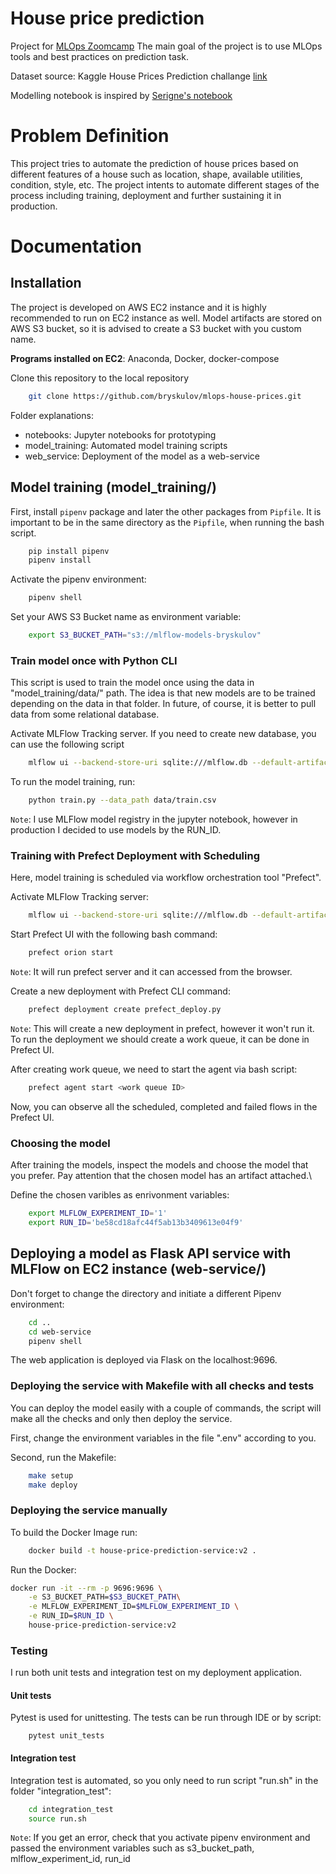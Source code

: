 # House price prediction

Project for [MLOps Zoomcamp](https://github.com/DataTalksClub/mlops-zoomcamp)
The main goal of the project is to use MLOps tools and best practices on prediction task.

Dataset source: Kaggle House Prices Prediction challange [link](https://www.kaggle.com/competitions/house-prices-advanced-regression-techniques/rules)

Modelling notebook is inspired by [Serigne's notebook](https://www.kaggle.com/code/serigne/stacked-regressions-top-4-on-leaderboard)

# Problem Definition

This project tries to automate the prediction of house prices based on different features of a house such as location, shape, available utilities, condition, style, etc. The project intents to automate different stages of the process including training, deployment and further sustaining it in production.


# Documentation

## Installation

The project is developed on AWS EC2 instance and it is highly recommended to run on EC2 instance as well.
Model artifacts are stored on AWS S3 bucket, so it is advised to create a S3 bucket with you custom name.

**Programs installed on EC2**: Anaconda, Docker, docker-compose

Clone this repository to the local repository

```bash
    git clone https://github.com/bryskulov/mlops-house-prices.git
```

Folder explanations:
- notebooks: Jupyter notebooks for prototyping
- model_training: Automated model training scripts
- web_service: Deployment of the model as a web-service

## Model training (model_training/)

First, install `pipenv` package and later the other packages from `Pipfile`.
It is important to be in the same directory as the `Pipfile`, when running the bash script.

```bash
    pip install pipenv
    pipenv install
```

Activate the pipenv environment:

```bash
    pipenv shell
```

Set your AWS S3 Bucket name as environment variable:
```bash
    export S3_BUCKET_PATH="s3://mlflow-models-bryskulov"
```

### Train model once with Python CLI

This script is used to train the model once using the data in "model_training/data/" path.
The idea is that new models are to be trained depending on the data in that folder.
In future, of course, it is better to pull data from some relational database.

Activate MLFlow Tracking server. If you need to create new database, you can use the following script

```bash
    mlflow ui --backend-store-uri sqlite:///mlflow.db --default-artifact-root=$S3_BUCKET_PATH
```

To run the model training, run:
```bash
    python train.py --data_path data/train.csv
```

```Note```: I use MLFlow model registry in the jupyter notebook, however in production I decided to use models by the RUN_ID.


### Training with Prefect Deployment with Scheduling

Here, model training is scheduled via workflow orchestration tool "Prefect".

Activate MLFlow Tracking server:
```bash
    mlflow ui --backend-store-uri sqlite:///mlflow.db --default-artifact-root=$S3_BUCKET_PATH
```

Start Prefect UI with the following bash command:
```bash
    prefect orion start
```
```Note```: It will run prefect server and it can accessed from the browser.


Create a new deployment with Prefect CLI command:
```bash
    prefect deployment create prefect_deploy.py
```

```Note```: This will create a new deployment in prefect, however it won't run it.
To run the deployment we should create a work queue, it can be done in Prefect UI.

After creating work queue, we need to start the agent via bash script:

```bash
    prefect agent start <work queue ID>
```

Now, you can observe all the scheduled, completed and failed flows in the Prefect UI.

### Choosing the model

After training the models, inspect the models and choose the model that you prefer.
Pay attention that the chosen model has an artifact attached.\

Define the chosen varibles as enrivonment variables:
```bash
    export MLFLOW_EXPERIMENT_ID='1'
    export RUN_ID='be58cd18afc44f5ab13b3409613e04f9'
```

## Deploying a model as Flask API service with MLFlow on EC2 instance (web-service/)

Don't forget to change the directory and initiate a different Pipenv environment:
```bash
    cd ..
    cd web-service
    pipenv shell
```

The web application is deployed via Flask on the localhost:9696.

### Deploying the service with Makefile with all checks and tests

You can deploy the model easily with a couple of commands, the script will make all the checks and only then deploy the service.

First, change the environment variables in the file ".env" according to you.

Second, run the Makefile:

```bash
    make setup
    make deploy
```

### Deploying the service manually

To build the Docker Image run:

```bash
    docker build -t house-price-prediction-service:v2 .
```

Run the Docker:

```bash
docker run -it --rm -p 9696:9696 \
    -e S3_BUCKET_PATH=$S3_BUCKET_PATH\
    -e MLFLOW_EXPERIMENT_ID=$MLFLOW_EXPERIMENT_ID \
    -e RUN_ID=$RUN_ID \
    house-price-prediction-service:v2
```


### Testing

I run both unit tests and integration test on my deployment application.

#### Unit tests

Pytest is used for unittesting. The tests can be run through IDE or by script:

```
    pytest unit_tests
```

#### Integration test

Integration test is automated, so you only need to run script "run.sh" in the folder "integration_test":

```bash
	cd integration_test
    source run.sh
```

```Note```: If you get an error, check that you activate pipenv environment
and passed the environment variables such as s3_bucket_path, mlflow_experiment_id, run_id
